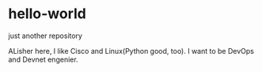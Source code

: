 # hello-world
just another repository

ALisher here, I like Cisco and Linux(Python good, too).
I want to be DevOps and Devnet engenier.
